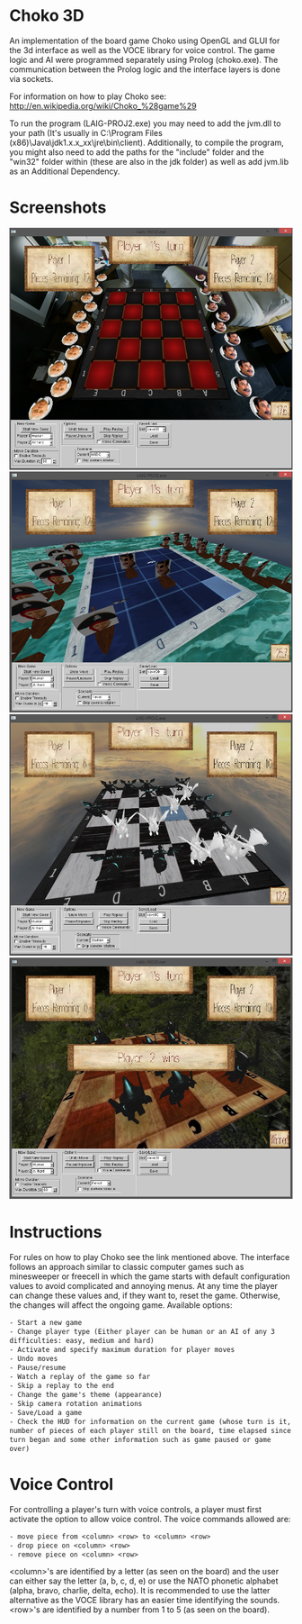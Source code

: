Choko 3D
===============================

An implementation of the board game Choko using OpenGL and GLUI for the 3d interface as well as the VOCE library for voice control. The game logic and AI were programmed separately using Prolog (choko.exe). The communication between the Prolog logic and the interface layers is done via sockets.

For information on how to play Choko see: http://en.wikipedia.org/wiki/Choko_%28game%29

To run the program (LAIG-PROJ2.exe) you may need to add the jvm.dll to your path (It's usually in C:\Program Files (x86)\Java\jdk1.x.x_xx\jre\bin\client). 
Additionally, to compile the program, you might also need to add the paths for the "include" folder and the "win32" folder within (these are also in the jdk folder) as well as add jvm.lib as an Additional Dependency.

Screenshots
============
![start](start-MIEIC.png)
![in-game](in-game-NAVAL.png)
![mid-game](mid-STADIUM.png)
![end](end-FOREST.png)


Instructions
============

For rules on how to play Choko see the link mentioned above.
The interface follows an approach similar to classic computer games such as minesweeper or freecell in which the game starts with default configuration values to avoid complicated and annoying menus. At any time the player can change these values and, if they want to, reset the game. Otherwise, the changes will affect the ongoing game.
Available options:

    - Start a new game
    - Change player type (Either player can be human or an AI of any 3 difficulties: easy, medium and hard)
    - Activate and specify maximum duration for player moves
    - Undo moves
    - Pause/resume
    - Watch a replay of the game so far
    - Skip a replay to the end
    - Change the game's theme (appearance)
    - Skip camera rotation animations
    - Save/Load a game
    - Check the HUD for information on the current game (whose turn is it, number of pieces of each player still on the board, time elapsed since turn began and some other information such as game paused or game over)
    
Voice Control
=============

For controlling a player's turn with voice controls, a player must first activate the option to allow voice control. The voice commands allowed are:

    - move piece from <column> <row> to <column> <row>
    - drop piece on <column> <row>
    - remove piece on <column> <row>
    
&lt;column&gt;'s are identified by a letter (as seen on the board) and the user can either say the letter (a, b, c, d, e) or use the NATO phonetic alphabet (alpha, bravo, charlie, delta, echo). It is recommended to use the latter alternative as the VOCE library has an easier time identifying the sounds.
&lt;row&gt;'s are identified by a number from 1 to 5 (as seen on the board).
